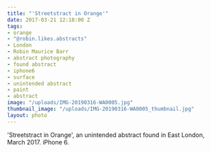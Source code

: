 ```yaml
---
title: "'Streetstract in Orange'"
date: 2017-03-21 12:18:00 Z
tags:
- orange
- "@robin.likes.abstracts"
- London
- Robin Maurice Barr
- abstract photography
- found abstract
- iphone6
- surface
- unintended abstract
- paint
- abstract
image: "/uploads/IMG-20190316-WA0005.jpg"
thumbnail_image: "/uploads/IMG-20190316-WA0005_thumbnail.jpg"
layout: photo
---
```


'Streetstract in Orange', an unintended abstract found in East London, March 2017. iPhone 6.